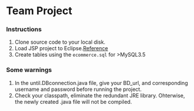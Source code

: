 # Team Project

### Instructions
1. Clone source code to your local disk.
2. Load JSP project to Eclipse.[Reference](https://ssodelta.wordpress.com/2014/05/06/how-to-connect-eclipse-to-github/)
3. Create tables using the `ecommerce.sql` for >MySQL3.5

### Some warnings
1. In the until.DBconnection.java file, give your BD_url, and corresponding username and password before running the project.
2. Check your classpath, eliminate the redundant JRE library. Ohterwise, the newly created .java file will not be compiled.
